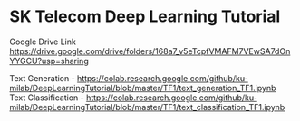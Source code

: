 # SK Telecom Deep Learning Tutorial

Google Drive Link  
https://drive.google.com/drive/folders/168a7_v5eTcpfVMAFM7VEwSA7dOnYYGCU?usp=sharing  

Text Generation - https://colab.research.google.com/github/ku-milab/DeepLearningTutorial/blob/master/TF1/text_generation_TF1.ipynb  
Text Classification - https://colab.research.google.com/github/ku-milab/DeepLearningTutorial/blob/master/TF1/text_classification_TF1.ipynb
